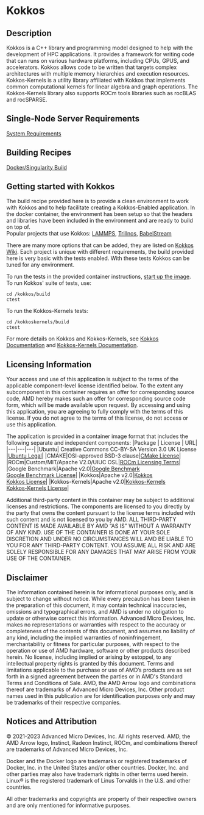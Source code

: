 # Kokkos

## Description
Kokkos is a C++ library and programming model designed to help with the development of HPC applications.
It provides a framework for writing code that can runs on various hardware platforms, including CPUs, GPUS, and accelerators.
Kokkos allows code to be written that targets complex architectures with multiple memory hierarchies and execution resources. 
Kokkos-Kernels is a utility library affiliated with Kokkos that implements common computational kernels for linear algebra and graph operations. 
The Kokkos-Kernels library also supports ROCm tools libraries such as rocBLAS and rocSPARSE.


## Single-Node Server Requirements
[System Requirements](/README.md#single-node-server-requirements) 

## Building Recipes
[Docker/Singularity Build](/kokkos/docker/)


## Getting started with Kokkos
The build recipe provided here is to provide a clean environment to work with Kokkos and to help facilitate creating a Kokkos-Enabled application. 
In the docker container, the environment has been setup so that the headers and libraries have been included in the environment and are ready to build on top of.  
Popular projects that use Kokkos: [LAMMPS](/lammps/), [Trillnos](https://trilinos.github.io/), [BabelStream](https://github.com/UoB-HPC/BabelStream)

There are many more options that can be added, they are listed on [Kokkos Wiki](https://kokkos.github.io/kokkos-core-wiki/keywords.html). Each project is unique with different requirements, the build provided here is very basic with the tests enabled. With these tests Kokkos can be tuned for any environment.

To run the tests in the provided container instructions, [start up the image](/kokkos/docker/README.md#running-kokkos-container).  
To run Kokkos' suite of tests, use: 
```
cd /kokkos/build
ctest
```
To run the Kokkos-Kernels tests:
```
cd /kokkoskernels/build
ctest
```

For more details on Kokkos and Kokkos-Kernels, see [Kokkos Documentation](https://kokkos.github.io/kokkos-core-wiki/index.html) and [Kokkos-Kernels Documentation](https://github.com/kokkos/kokkos-kernels/wiki).


## Licensing Information
Your access and use of this application is subject to the terms of the applicable component-level license identified below. To the extent any subcomponent in this container requires an offer for corresponding source code, AMD hereby makes such an offer for corresponding source code form, which will be made available upon request. By accessing and using this application, you are agreeing to fully comply with the terms of this license. If you do not agree to the terms of this license, do not access or use this application.

The application is provided in a container image format that includes the following separate and independent components: 
|Package | License | URL|
|---|---|---|
|Ubuntu| Creative Commons CC-BY-SA Version 3.0 UK License |[Ubuntu Legal](https://ubuntu.com/legal)|
|CMAKE|OSI-approved BSD-3 clause|[CMake License](https://cmake.org/licensing/)|
|ROCm|Custom/MIT/Apache V2.0/UIUC OSL|[ROCm Licensing Terms](https://rocm.docs.amd.com/en/latest/release/licensing.html)|
|Google Benchmark|Apache v2.0|[Google Benchmark](https://github.com/google/benchmark) <br/> [Google Benchmark License](https://github.com/google/benchmark/blob/main/LICENSE)|
|Kokkos|Apache v2.0|[Kokkos](https://kokkos.org/)<br /> [Kokkos License](https://github.com/kokkos/kokkos/blob/master/LICENSE)|
|Kokkos-Kernels|Apache v2.0|[Kokkos-Kernels](https://kokkos.org/)<br /> [Kokkos-Kernels License](https://github.com/kokkos/kokkos-kernels?tab=License-1-ov-file#readme)|

Additional third-party content in this container may be subject to additional licenses and restrictions. The components are licensed to you directly by the party that owns the content pursuant to the license terms included with such content and is not licensed to you by AMD. ALL THIRD-PARTY CONTENT IS MADE AVAILABLE BY AMD “AS IS” WITHOUT A WARRANTY OF ANY KIND. USE OF THE CONTAINER IS DONE AT YOUR SOLE DISCRETION AND UNDER NO CIRCUMSTANCES WILL AMD BE LIABLE TO YOU FOR ANY THIRD-PARTY CONTENT. YOU ASSUME ALL RISK AND ARE SOLELY RESPONSIBLE FOR ANY DAMAGES THAT MAY ARISE FROM YOUR USE OF THE CONTAINER.

## Disclaimer
The information contained herein is for informational purposes only, and is subject to change without notice. While every precaution has been taken in the preparation of this document, it may contain technical inaccuracies, omissions and typographical errors, and AMD is under no obligation to update or otherwise correct this information. Advanced Micro Devices, Inc. makes no representations or warranties with respect to the accuracy or completeness of the contents of this document, and assumes no liability of any kind, including the implied warranties of noninfringement, merchantability or fitness for particular purposes, with respect to the operation or use of AMD hardware, software or other products described herein. No license, including implied or arising by estoppel, to any intellectual property rights is granted by this document. Terms and limitations applicable to the purchase or use of AMD’s products are as set forth in a signed agreement between the parties or in AMD's Standard Terms and Conditions of Sale. AMD, the AMD Arrow logo and combinations thereof are trademarks of Advanced Micro Devices, Inc. Other product names used in this publication are for identification purposes only and may be trademarks of their respective companies.

## Notices and Attribution
© 2021-2023 Advanced Micro Devices, Inc. All rights reserved. AMD, the AMD Arrow logo, Instinct, Radeon Instinct, ROCm, and combinations thereof are trademarks of Advanced Micro Devices, Inc.

Docker and the Docker logo are trademarks or registered trademarks of Docker, Inc. in the United States and/or other countries. Docker, Inc. and other parties may also have trademark rights in other terms used herein. Linux® is the registered trademark of Linus Torvalds in the U.S. and other countries.

All other trademarks and copyrights are property of their respective owners and are only mentioned for informative purposes.




